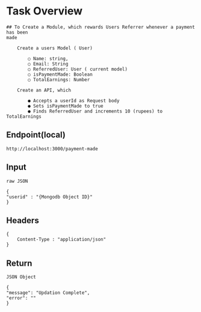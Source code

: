 # Task Overview

    ## To Create a Module, which rewards Users Referrer whenever a payment has been
    made
    
        Create a users Model ( User)
        
            ○ Name: string,
            ○ Email: String
            ○ ReferredUser: User ( current model)
            ○ isPaymentMade: Boolean
            ○ TotalEarnings: Number
            
        Create an API, which

            ● Accepts a userId as Request body
            ● Sets isPaymentMade to true
            ● Finds ReferredUser and increments 10 (rupees) to TotalEarnings
    
## Endpoint(local)

    http://localhost:3000/payment-made
    
## Input

    raw JSON

    {
    "userid" : "{Mongodb Object ID}"
    }
    
## Headers

    {
        Content-Type : "application/json"
    }

## Return

    JSON Object

    {
    "message": "Updation Complete",
    "error": ""
    }
